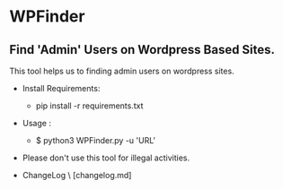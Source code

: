 # WPFinder
## Find 'Admin' Users on Wordpress Based Sites.

This tool helps us to finding admin users on wordpress sites.

* Install Requirements:
    - pip install -r requirements.txt

* Usage :
    - $ python3 WPFinder.py -u 'URL'


* Please don't use this tool for illegal activities.

* ChangeLog \ 
    [changelog.md]